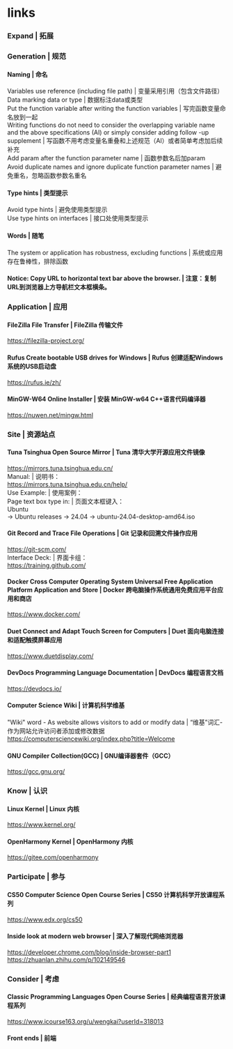 # links
### Expand | 拓展  

### Generation | 规范  
#### Naming | 命名  
Variables use reference (including file path) | 变量采用引用（包含文件路径）  
Data marking data or type | 数据标注data或类型  
Put the function variable after writing the function variables | 写完函数变量命名放到一起  
Writing functions do not need to consider the overlapping variable name and the above specifications (AI) or simply consider adding follow -up supplement | 写函数不用考虑变量名重叠和上述规范（AI）或者简单考虑加后续补充  
Add param after the function parameter name | 函数参数名后加param  
Avoid duplicate names and ignore duplicate function parameter names | 避免重名，忽略函数参数名重名  

#### Type hints | 类型提示  
Avoid type hints | 避免使用类型提示  
Use type hints on interfaces | 接口处使用类型提示  

#### Words | 随笔
The system or application has robustness, excluding functions | 系统或应用存在鲁棒性，排除函数  

#### Notice: Copy URL to horizontal text bar above the browser. | 注意：复制URL到浏览器上方导航栏文本框横条。

### Application | 应用  
#### FileZilla File Transfer | FileZilla 传输文件  
https://filezilla-project.org/

#### Rufus Create bootable USB drives for Windows | Rufus 创建适配Windows系统的USB启动盘  
https://rufus.ie/zh/  

#### MinGW-W64 Online Installer | 安装 MinGW-w64 C++语言代码编译器  
https://nuwen.net/mingw.html  

### Site | 资源站点
#### Tuna Tsinghua Open Source Mirror | Tuna 清华大学开源应用文件镜像  
https://mirrors.tuna.tsinghua.edu.cn/  
Manual: | 说明书：  
https://mirrors.tuna.tsinghua.edu.cn/help/   
Use Example: | 使用案例：  
Page text box type in: | 页面文本框键入：  
Ubuntu  
-> Ubuntu releases -> 24.04 -> ubuntu-24.04-desktop-amd64.iso  

#### Git Record and Trace File Operations | Git 记录和回溯文件操作应用  
https://git-scm.com/  
Interface Deck: | 界面卡组：  
https://training.github.com/

#### Docker Cross Computer Operating System Universal Free Application Platform Application and Store | Docker 跨电脑操作系统通用免费应用平台应用和商店  
https://www.docker.com/  

#### Duet Connect and Adapt Touch Screen for Computers | Duet 面向电脑连接和适配触摸屏幕应用  
https://www.duetdisplay.com/   

#### DevDocs Programming Language Documentation | DevDocs 编程语言文档  
https://devdocs.io/  

#### Computer Science Wiki | 计算机科学维基  
"Wiki" word - As website allows visitors to add or modify data | “维基”词汇-作为网站允许访问者添加或修改数据  
https://computersciencewiki.org/index.php?title=Welcome  

#### GNU Compiler Collection(GCC) | GNU编译器套件（GCC）  
https://gcc.gnu.org/  

### Know | 认识
#### Linux Kernel | Linux 内核  
https://www.kernel.org/  

#### OpenHarmony Kernel | OpenHarmony 内核  
https://gitee.com/openharmony  

### Participate | 参与  
#### CS50 Computer Science Open Course Series | CS50 计算机科学开放课程系列
https://www.edx.org/cs50  

#### Inside look at modern web browser | 深入了解现代网络浏览器
https://developer.chrome.com/blog/inside-browser-part1  
https://zhuanlan.zhihu.com/p/102149546  

### Consider | 考虑
#### Classic Programming Languages Open Course Series | 经典编程语言开放课程系列
https://www.icourse163.org/u/wengkai?userId=318013

#### Front ends | 前端
